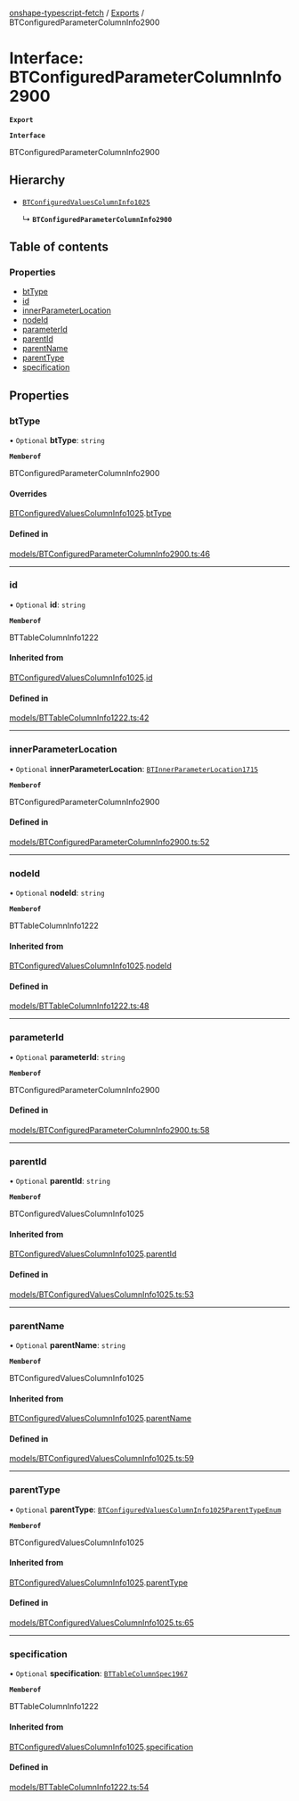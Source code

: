 [onshape-typescript-fetch](../README.md) / [Exports](../modules.md) / BTConfiguredParameterColumnInfo2900

# Interface: BTConfiguredParameterColumnInfo2900

**`Export`**

**`Interface`**

BTConfiguredParameterColumnInfo2900

## Hierarchy

- [`BTConfiguredValuesColumnInfo1025`](BTConfiguredValuesColumnInfo1025.md)

  ↳ **`BTConfiguredParameterColumnInfo2900`**

## Table of contents

### Properties

- [btType](BTConfiguredParameterColumnInfo2900.md#bttype)
- [id](BTConfiguredParameterColumnInfo2900.md#id)
- [innerParameterLocation](BTConfiguredParameterColumnInfo2900.md#innerparameterlocation)
- [nodeId](BTConfiguredParameterColumnInfo2900.md#nodeid)
- [parameterId](BTConfiguredParameterColumnInfo2900.md#parameterid)
- [parentId](BTConfiguredParameterColumnInfo2900.md#parentid)
- [parentName](BTConfiguredParameterColumnInfo2900.md#parentname)
- [parentType](BTConfiguredParameterColumnInfo2900.md#parenttype)
- [specification](BTConfiguredParameterColumnInfo2900.md#specification)

## Properties

### btType

• `Optional` **btType**: `string`

**`Memberof`**

BTConfiguredParameterColumnInfo2900

#### Overrides

[BTConfiguredValuesColumnInfo1025](BTConfiguredValuesColumnInfo1025.md).[btType](BTConfiguredValuesColumnInfo1025.md#bttype)

#### Defined in

[models/BTConfiguredParameterColumnInfo2900.ts:46](https://github.com/toebes/onshape-typescript-fetch/blob/3e11ae1/models/BTConfiguredParameterColumnInfo2900.ts#L46)

___

### id

• `Optional` **id**: `string`

**`Memberof`**

BTTableColumnInfo1222

#### Inherited from

[BTConfiguredValuesColumnInfo1025](BTConfiguredValuesColumnInfo1025.md).[id](BTConfiguredValuesColumnInfo1025.md#id)

#### Defined in

[models/BTTableColumnInfo1222.ts:42](https://github.com/toebes/onshape-typescript-fetch/blob/3e11ae1/models/BTTableColumnInfo1222.ts#L42)

___

### innerParameterLocation

• `Optional` **innerParameterLocation**: [`BTInnerParameterLocation1715`](BTInnerParameterLocation1715.md)

**`Memberof`**

BTConfiguredParameterColumnInfo2900

#### Defined in

[models/BTConfiguredParameterColumnInfo2900.ts:52](https://github.com/toebes/onshape-typescript-fetch/blob/3e11ae1/models/BTConfiguredParameterColumnInfo2900.ts#L52)

___

### nodeId

• `Optional` **nodeId**: `string`

**`Memberof`**

BTTableColumnInfo1222

#### Inherited from

[BTConfiguredValuesColumnInfo1025](BTConfiguredValuesColumnInfo1025.md).[nodeId](BTConfiguredValuesColumnInfo1025.md#nodeid)

#### Defined in

[models/BTTableColumnInfo1222.ts:48](https://github.com/toebes/onshape-typescript-fetch/blob/3e11ae1/models/BTTableColumnInfo1222.ts#L48)

___

### parameterId

• `Optional` **parameterId**: `string`

**`Memberof`**

BTConfiguredParameterColumnInfo2900

#### Defined in

[models/BTConfiguredParameterColumnInfo2900.ts:58](https://github.com/toebes/onshape-typescript-fetch/blob/3e11ae1/models/BTConfiguredParameterColumnInfo2900.ts#L58)

___

### parentId

• `Optional` **parentId**: `string`

**`Memberof`**

BTConfiguredValuesColumnInfo1025

#### Inherited from

[BTConfiguredValuesColumnInfo1025](BTConfiguredValuesColumnInfo1025.md).[parentId](BTConfiguredValuesColumnInfo1025.md#parentid)

#### Defined in

[models/BTConfiguredValuesColumnInfo1025.ts:53](https://github.com/toebes/onshape-typescript-fetch/blob/3e11ae1/models/BTConfiguredValuesColumnInfo1025.ts#L53)

___

### parentName

• `Optional` **parentName**: `string`

**`Memberof`**

BTConfiguredValuesColumnInfo1025

#### Inherited from

[BTConfiguredValuesColumnInfo1025](BTConfiguredValuesColumnInfo1025.md).[parentName](BTConfiguredValuesColumnInfo1025.md#parentname)

#### Defined in

[models/BTConfiguredValuesColumnInfo1025.ts:59](https://github.com/toebes/onshape-typescript-fetch/blob/3e11ae1/models/BTConfiguredValuesColumnInfo1025.ts#L59)

___

### parentType

• `Optional` **parentType**: [`BTConfiguredValuesColumnInfo1025ParentTypeEnum`](../modules.md#btconfiguredvaluescolumninfo1025parenttypeenum-1)

**`Memberof`**

BTConfiguredValuesColumnInfo1025

#### Inherited from

[BTConfiguredValuesColumnInfo1025](BTConfiguredValuesColumnInfo1025.md).[parentType](BTConfiguredValuesColumnInfo1025.md#parenttype)

#### Defined in

[models/BTConfiguredValuesColumnInfo1025.ts:65](https://github.com/toebes/onshape-typescript-fetch/blob/3e11ae1/models/BTConfiguredValuesColumnInfo1025.ts#L65)

___

### specification

• `Optional` **specification**: [`BTTableColumnSpec1967`](BTTableColumnSpec1967.md)

**`Memberof`**

BTTableColumnInfo1222

#### Inherited from

[BTConfiguredValuesColumnInfo1025](BTConfiguredValuesColumnInfo1025.md).[specification](BTConfiguredValuesColumnInfo1025.md#specification)

#### Defined in

[models/BTTableColumnInfo1222.ts:54](https://github.com/toebes/onshape-typescript-fetch/blob/3e11ae1/models/BTTableColumnInfo1222.ts#L54)
